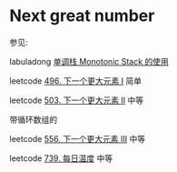 # Next great number

参见:

labuladong [单调栈 Monotonic Stack 的使用](https://mp.weixin.qq.com/s/_b_QzXkL4e0y5241betVSg)

leetcode [496. 下一个更大元素 I](https://leetcode-cn.com/problems/next-greater-element-i/) 简单

leetcode [503. 下一个更大元素 II](https://leetcode-cn.com/problems/next-greater-element-ii/) 中等

带循环数组的

leetcode [556. 下一个更大元素 III](https://leetcode-cn.com/problems/next-greater-element-iii/) 中等

leetcode [739. 每日温度](https://leetcode-cn.com/problems/daily-temperatures/) 中等

